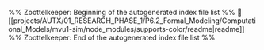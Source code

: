 %% Zoottelkeeper: Beginning of the autogenerated index file list  %%
📄 [[projects/AUTX/01_RESEARCH_PHASE_1/P6.2_Formal_Modeling/Computational_Models/mvu1-sim/node_modules/supports-color/readme|readme]]
%% Zoottelkeeper: End of the autogenerated index file list  %%
